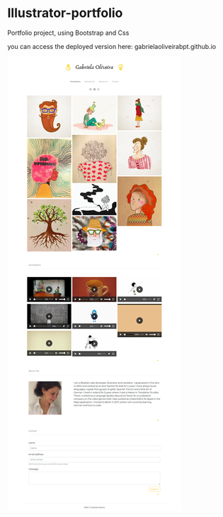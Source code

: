 # Illustrator-portfolio

Portfolio project, using Bootstrap and Css

you can access the deployed version here:
gabrielaoliveirabpt.github.io

![Screenshot: Website Presentation](./images/website-presentation.jpg)
